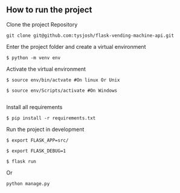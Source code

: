 ## How to run the project

Clone the project Repository
```
git clone git@github.com:tysjosh/flask-vending-machine-api.git

```

Enter the project folder and create a virtual environment
``` 
$ python -m venv env 

```

Activate the virtual environment
``` 
$ source env/bin/actvate #On linux Or Unix

$ source env/Scripts/activate #On Windows 
 
```

Install all requirements

```
$ pip install -r requirements.txt
```

Run the project in development
```
$ export FLASK_APP=src/

$ export FLASK_DEBUG=1

$ flask run

```
Or 
``` 
python manage.py
``` 

